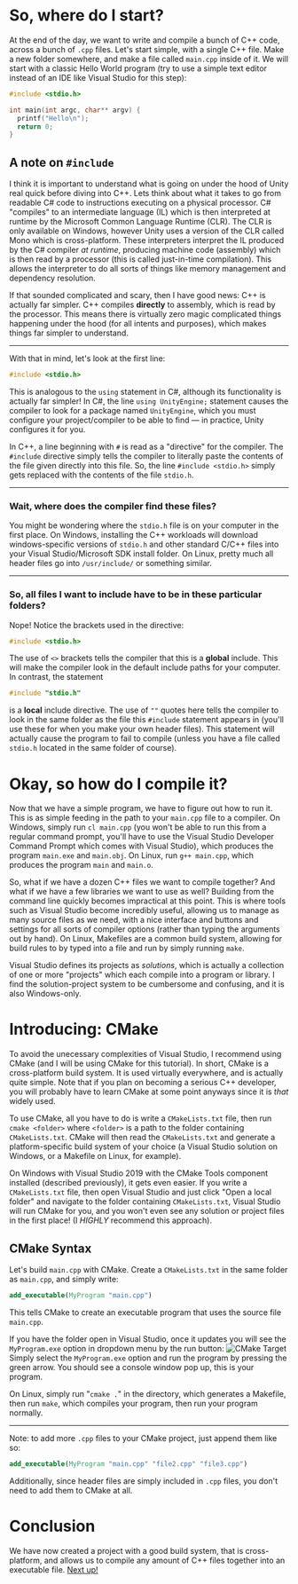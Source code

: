 # So, where do I start?
At the end of the day, we want to write and compile a bunch of C++ code, across a bunch of `.cpp` files. Let's start simple, with a single C++ file. Make a new folder somewhere, and make a file called `main.cpp` inside of it. We will start with a classic Hello World program (try to use a simple text editor instead of an IDE like Visual Studio for this step):
```C++
#include <stdio.h>

int main(int argc, char** argv) {
  printf("Hello\n");
  return 0;
}
```
## A note on `#include`
I think it is important to understand what is going on under the hood of Unity real quick before diving into C++. Lets think about what it takes to go from readable C# code to instructions executing on a physical processor. C# "compiles" to an intermediate language (IL) which is then interpreted at runtime by the Microsoft Common Language Runtime (CLR). The CLR is only available on Windows, however Unity uses a version of the CLR called Mono which is cross-platform. These interpreters interpret the IL produced by the C# compiler *at runtime*, producing machine code (assembly) which is then read by a processor (this is called just-in-time compilation). This allows the interpreter to do all sorts of things like memory management and dependency resolution.

If that sounded complicated and scary, then I have good news: C++ is actually far simpler. C++ compiles **directly** to assembly, which is read by the processor. This means there is virtually zero magic complicated things happening under the hood (for all intents and purposes), which makes things far simpler to understand.
***
With that in mind, let's look at the first line:
```C++
#include <stdio.h>
```
This is analogous to the `using` statement in C#, although its functionality is actually far simpler! In C#, the line `using UnityEngine;` statement causes the compiler to look for a package named `UnityEngine`, which you must configure your project/compiler to be able to find — in practice, Unity configures it for you. 

In C++, a line beginning with `#` is read as a "directive" for the compiler. The `#include` directive simply tells the compiler to literally paste the contents of the file given directly into this file. So, the line `#include <stdio.h>` simply gets replaced with the contents of the file `stdio.h`.
***
### Wait, where does the compiler find these files?
You might be wondering where the `stdio.h` file is on your computer in the first place. On Windows, installing the C++ workloads will download windows-specific versions of `stdio.h` and other standard C/C++ files into your Visual Studio/Microsoft SDK install folder. On Linux, pretty much all header files go into `/usr/include/` or something similar.
***
### So, all files I want to include have to be in these particular folders?
Nope! Notice the brackets used in the directive: 
```C++
#include <stdio.h>
```
The use of `<>` brackets tells the compiler that this is a **global** include. This will make the compiler look in the default include paths for your computer. In contrast, the statement
```C++
#include "stdio.h"
```
is a **local** include directive. The use of `""` quotes here tells the compiler to look in the same folder as the file this `#include` statement appears in (you'll use these for when you make your own header files). This statement will actually cause the program to fail to compile (unless you have a file called `stdio.h` located in the same folder of course).

# Okay, so how do I compile it?

Now that we have a simple program, we have to figure out how to run it. This is as simple feeding in the path to your `main.cpp` file to a compiler. On Windows, simply run `cl main.cpp` (you won't be able to run this from a regular command prompt, you'll have to use the Visual Studio Developer Command Prompt which comes with Visual Studio), which produces the program `main.exe` and `main.obj`. On Linux, run `g++ main.cpp`, which produces the program `main` and `main.o`.

So, what if we have a dozen C++ files we want to compile together? And what if we have a few libraries we want to use as well? Building from the command line quickly becomes impractical at this point. This is where tools such as Visual Studio become incredibly useful, allowing us to manage as many source files as we need, with a nice interface and buttons and settings for all sorts of compiler options (rather than typing the arguments out by hand). On Linux, Makefiles are a common build system, allowing for build rules to by typed into a file and run by simply running `make`.

Visual Studio defines its projects as *solutions*, which is actually a collection of one or more "projects" which each compile into a program or library. I find the solution-project system to be cumbersome and confusing, and it is also Windows-only.

# Introducing: CMake
To avoid the unecessary complexities of Visual Studio, I recommend using CMake (and I will be using CMake for this tutorial). In short, CMake is a cross-platform build system. It is used virtually everywhere, and is actually quite simple. Note that if you plan on becoming a serious C++ developer, you will probably have to learn CMake at some point anyways since it is *that* widely used.

To use CMake, all you have to do is write a `CMakeLists.txt` file, then run `cmake <folder>` where `<folder>` is a path to the folder containing `CMakeLists.txt`. CMake will then read the `CMakeLists.txt` and generate a platform-specific build system of your choice (a Visual Studio solution on Windows, or a Makefile on Linux, for example).

On Windows with Visual Studio 2019 with the CMake Tools component installed (described previously), it gets even easier. If you write a `CMakeLists.txt` file, then open Visual Studio and just click "Open a local folder" and navigate to the folder containing `CMakeLists.txt`, Visual Studio will run CMake for you, and you won't even see any solution or project files in the first place! (I *HIGHLY* recommend this approach).

## CMake Syntax

Let's build `main.cpp` with CMake. Create a `CMakeLists.txt` in the same folder as `main.cpp`, and simply write:
```CMake
add_executable(MyProgram "main.cpp")
```
This tells CMake to create an executable program that uses the source file `main.cpp`.

If you have the folder open in Visual Studio, once it updates you will see the `MyProgram.exe` option in dropdown menu by the run button:
![CMake Target](https://raw.githubusercontent.com/Shmaug/OpenGL-Tutorial/master/_images/vs_cmake_target.png)
Simply select the `MyProgram.exe` option and run the program by pressing the green arrow. You should see a console window pop up, this is your program.

On Linux, simply run "`cmake .`" in the directory, which generates a Makefile, then run `make`, which compiles your program, then run your program normally.
***
Note: to add more `.cpp` files to your CMake project, just append them like so:
```CMake
add_executable(MyProgram "main.cpp" "file2.cpp" "file3.cpp")
```
Additionally, since header files are simply included in `.cpp` files, you don't need to add them to CMake at all.

# Conclusion
We have now created a project with a good build system, that is cross-platform, and allows us to compile any amount of C++ files together into an executable file. [Next up!](https://github.com/Shmaug/OpenGL-Tutorial/blob/master/SimpleWindow/README.md)